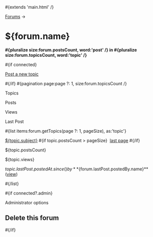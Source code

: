 \#{extends 'main.html' /}

[Forums](@%7BForums.index%7D) →

# ${forum.name}

**\#{pluralize size:forum.postsCount, word:'post' /} in \#{pluralize size:forum.topicsCount, word:'topic' /}**

\#{if connected}

<a href="@%7BTopics.post(forum.id)%7D" class="action">Post a new topic</a>

\#{/if} \#{pagination page:page ?: 1, size:forum.topicsCount /}

Topics

Posts

Views

Last Post

\#{list items:forum.getTopics(page ?: 1, pageSize), as:'topic'}

[${topic.subject}](<@%7BTopics.show(topic.forum.id,%20topic.id)%7D>) \#{if topic.postsCount &gt; pageSize}  <a href="@%7BTopics.show(topic.forum.id,%20topic.id,%20topic.postsCount.page(pageSize))%7D" class="last">last page</a> \#{/if}

${topic.postsCount}

${topic.views}

${topic.lastPost.postedAt.since()}  
by **${forum.lastPost.postedBy.name}\*\* ([view](<@%7BTopics.show(topic.forum.id,%20topic.id,%20topic.postsCount.page(pageSize))%7D>))

\#{/list}

\#{if connected?.admin}

Administrator options

## Delete this forum

\#{/if}
